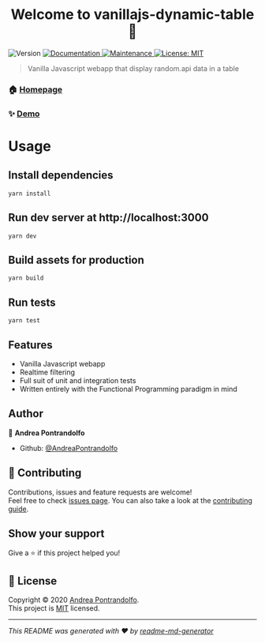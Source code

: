 <h1 align="center">Welcome to vanillajs-dynamic-table 👋</h1>
<p>
  <img alt="Version" src="https://img.shields.io/badge/version-1.0.0-blue.svg?cacheSeconds=2592000" />
  <a href="https://github.com/AndreaPontrandolfo/vanillajs-dynamic-table#readme" target="_blank">
    <img alt="Documentation" src="https://img.shields.io/badge/documentation-yes-brightgreen.svg" />
  </a>
  <a href="https://github.com/AndreaPontrandolfo/vanillajs-dynamic-table/graphs/commit-activity" target="_blank">
    <img alt="Maintenance" src="https://img.shields.io/badge/Maintained%3F-yes-green.svg" />
  </a>
  <a href="https://github.com/AndreaPontrandolfo/vanillajs-dynamic-table/blob/master/LICENSE" target="_blank">
    <img alt="License: MIT" src="https://img.shields.io/github/license/AndreaPontrandolfo/vanillajs-dynamic-table" />
  </a>
</p>

> Vanilla Javascript webapp that display random.api data in a table

### 🏠 [Homepage](https://github.com/AndreaPontrandolfo/vanillajs-dynamic-table)

### ✨ [Demo](wip)

# Usage

## Install dependencies

```
yarn install
```

## Run dev server at http://localhost:3000

```
yarn dev
```

## Build assets for production

```
yarn build
```

## Run tests

```
yarn test
```

## Features

* Vanilla Javascript webapp
* Realtime filtering
* Full suit of unit and integration tests
* Written entirely with the Functional Programming paradigm in mind

## Author

👤 **Andrea Pontrandolfo**

* Github: [@AndreaPontrandolfo](https://github.com/AndreaPontrandolfo)

## 🤝 Contributing

Contributions, issues and feature requests are welcome!<br />Feel free to check [issues page](https://github.com/AndreaPontrandolfo/vanillajs-dynamic-table/issues). You can also take a look at the [contributing guide](https://github.com/AndreaPontrandolfo/vanillajs-dynamic-table/blob/master/CONTRIBUTING.md).

## Show your support

Give a ⭐️ if this project helped you!

## 📝 License

Copyright © 2020 [Andrea Pontrandolfo](https://github.com/AndreaPontrandolfo).<br />
This project is [MIT](https://github.com/AndreaPontrandolfo/vanillajs-dynamic-table/blob/master/LICENSE) licensed.

***
_This README was generated with ❤️ by [readme-md-generator](https://github.com/kefranabg/readme-md-generator)_